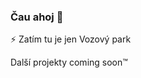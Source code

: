 ### Čau ahoj 👋


⚡ Zatím tu je jen Vozový park 

Další projekty coming soon:tm:

<img scr="https://www.presloviny.cz/wp-content/uploads/2019/11/Datov%C3%BD-zdroj-17@8x-kopie.png"/>

<!--
**Filip-Dvorak/Filip-Dvorak** is a ✨ _special_ ✨ repository because its `README.md` (this file) appears on your GitHub profile.

Here are some ideas to get you started:

- 🔭 I’m currently working on ...
- 🌱 I’m currently learning ...
- 👯 I’m looking to collaborate on ...
- 🤔 I’m looking for help with ...
- 💬 Ask me about ...
- 📫 How to reach me: ...
- 😄 Pronouns: ...
- ⚡ Fun fact: ...
-->
